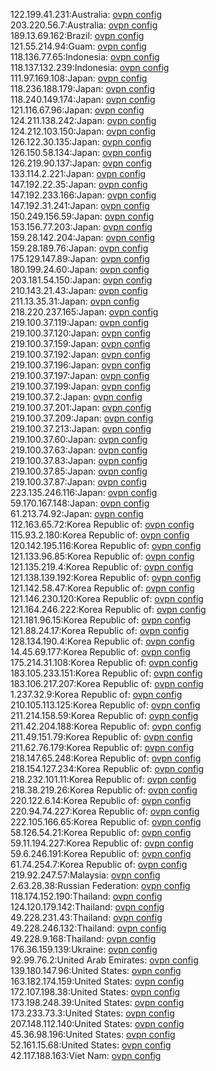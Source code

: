 122.199.41.231:Australia: [ovpn config](vpn/122_199_41_231.ovpn)  
203.220.56.7:Australia: [ovpn config](vpn/203_220_56_7.ovpn)  
189.13.69.162:Brazil: [ovpn config](vpn/189_13_69_162.ovpn)  
121.55.214.94:Guam: [ovpn config](vpn/121_55_214_94.ovpn)  
118.136.77.65:Indonesia: [ovpn config](vpn/118_136_77_65.ovpn)  
118.137.132.239:Indonesia: [ovpn config](vpn/118_137_132_239.ovpn)  
111.97.169.108:Japan: [ovpn config](vpn/111_97_169_108.ovpn)  
118.236.188.179:Japan: [ovpn config](vpn/118_236_188_179.ovpn)  
118.240.149.174:Japan: [ovpn config](vpn/118_240_149_174.ovpn)  
121.116.67.96:Japan: [ovpn config](vpn/121_116_67_96.ovpn)  
124.211.138.242:Japan: [ovpn config](vpn/124_211_138_242.ovpn)  
124.212.103.150:Japan: [ovpn config](vpn/124_212_103_150.ovpn)  
126.122.30.135:Japan: [ovpn config](vpn/126_122_30_135.ovpn)  
126.150.58.134:Japan: [ovpn config](vpn/126_150_58_134.ovpn)  
126.219.90.137:Japan: [ovpn config](vpn/126_219_90_137.ovpn)  
133.114.2.221:Japan: [ovpn config](vpn/133_114_2_221.ovpn)  
147.192.22.35:Japan: [ovpn config](vpn/147_192_22_35.ovpn)  
147.192.233.166:Japan: [ovpn config](vpn/147_192_233_166.ovpn)  
147.192.31.241:Japan: [ovpn config](vpn/147_192_31_241.ovpn)  
150.249.156.59:Japan: [ovpn config](vpn/150_249_156_59.ovpn)  
153.156.77.203:Japan: [ovpn config](vpn/153_156_77_203.ovpn)  
159.28.142.204:Japan: [ovpn config](vpn/159_28_142_204.ovpn)  
159.28.189.76:Japan: [ovpn config](vpn/159_28_189_76.ovpn)  
175.129.147.89:Japan: [ovpn config](vpn/175_129_147_89.ovpn)  
180.199.24.60:Japan: [ovpn config](vpn/180_199_24_60.ovpn)  
203.181.54.150:Japan: [ovpn config](vpn/203_181_54_150.ovpn)  
210.143.21.43:Japan: [ovpn config](vpn/210_143_21_43.ovpn)  
211.13.35.31:Japan: [ovpn config](vpn/211_13_35_31.ovpn)  
218.220.237.165:Japan: [ovpn config](vpn/218_220_237_165.ovpn)  
219.100.37.119:Japan: [ovpn config](vpn/219_100_37_119.ovpn)  
219.100.37.120:Japan: [ovpn config](vpn/219_100_37_120.ovpn)  
219.100.37.159:Japan: [ovpn config](vpn/219_100_37_159.ovpn)  
219.100.37.192:Japan: [ovpn config](vpn/219_100_37_192.ovpn)  
219.100.37.196:Japan: [ovpn config](vpn/219_100_37_196.ovpn)  
219.100.37.197:Japan: [ovpn config](vpn/219_100_37_197.ovpn)  
219.100.37.199:Japan: [ovpn config](vpn/219_100_37_199.ovpn)  
219.100.37.2:Japan: [ovpn config](vpn/219_100_37_2.ovpn)  
219.100.37.201:Japan: [ovpn config](vpn/219_100_37_201.ovpn)  
219.100.37.209:Japan: [ovpn config](vpn/219_100_37_209.ovpn)  
219.100.37.213:Japan: [ovpn config](vpn/219_100_37_213.ovpn)  
219.100.37.60:Japan: [ovpn config](vpn/219_100_37_60.ovpn)  
219.100.37.63:Japan: [ovpn config](vpn/219_100_37_63.ovpn)  
219.100.37.83:Japan: [ovpn config](vpn/219_100_37_83.ovpn)  
219.100.37.85:Japan: [ovpn config](vpn/219_100_37_85.ovpn)  
219.100.37.87:Japan: [ovpn config](vpn/219_100_37_87.ovpn)  
223.135.246.116:Japan: [ovpn config](vpn/223_135_246_116.ovpn)  
59.170.167.148:Japan: [ovpn config](vpn/59_170_167_148.ovpn)  
61.213.74.92:Japan: [ovpn config](vpn/61_213_74_92.ovpn)  
112.163.65.72:Korea Republic of: [ovpn config](vpn/112_163_65_72.ovpn)  
115.93.2.180:Korea Republic of: [ovpn config](vpn/115_93_2_180.ovpn)  
120.142.195.116:Korea Republic of: [ovpn config](vpn/120_142_195_116.ovpn)  
121.133.96.85:Korea Republic of: [ovpn config](vpn/121_133_96_85.ovpn)  
121.135.219.4:Korea Republic of: [ovpn config](vpn/121_135_219_4.ovpn)  
121.138.139.192:Korea Republic of: [ovpn config](vpn/121_138_139_192.ovpn)  
121.142.58.47:Korea Republic of: [ovpn config](vpn/121_142_58_47.ovpn)  
121.146.230.120:Korea Republic of: [ovpn config](vpn/121_146_230_120.ovpn)  
121.164.246.222:Korea Republic of: [ovpn config](vpn/121_164_246_222.ovpn)  
121.181.96.15:Korea Republic of: [ovpn config](vpn/121_181_96_15.ovpn)  
121.88.24.17:Korea Republic of: [ovpn config](vpn/121_88_24_17.ovpn)  
128.134.190.4:Korea Republic of: [ovpn config](vpn/128_134_190_4.ovpn)  
14.45.69.177:Korea Republic of: [ovpn config](vpn/14_45_69_177.ovpn)  
175.214.31.108:Korea Republic of: [ovpn config](vpn/175_214_31_108.ovpn)  
183.105.233.151:Korea Republic of: [ovpn config](vpn/183_105_233_151.ovpn)  
183.106.217.207:Korea Republic of: [ovpn config](vpn/183_106_217_207.ovpn)  
1.237.32.9:Korea Republic of: [ovpn config](vpn/1_237_32_9.ovpn)  
210.105.113.125:Korea Republic of: [ovpn config](vpn/210_105_113_125.ovpn)  
211.214.158.59:Korea Republic of: [ovpn config](vpn/211_214_158_59.ovpn)  
211.42.204.188:Korea Republic of: [ovpn config](vpn/211_42_204_188.ovpn)  
211.49.151.79:Korea Republic of: [ovpn config](vpn/211_49_151_79.ovpn)  
211.62.76.179:Korea Republic of: [ovpn config](vpn/211_62_76_179.ovpn)  
218.147.65.248:Korea Republic of: [ovpn config](vpn/218_147_65_248.ovpn)  
218.154.127.234:Korea Republic of: [ovpn config](vpn/218_154_127_234.ovpn)  
218.232.101.11:Korea Republic of: [ovpn config](vpn/218_232_101_11.ovpn)  
218.38.219.26:Korea Republic of: [ovpn config](vpn/218_38_219_26.ovpn)  
220.122.6.14:Korea Republic of: [ovpn config](vpn/220_122_6_14.ovpn)  
220.94.74.227:Korea Republic of: [ovpn config](vpn/220_94_74_227.ovpn)  
222.105.166.65:Korea Republic of: [ovpn config](vpn/222_105_166_65.ovpn)  
58.126.54.21:Korea Republic of: [ovpn config](vpn/58_126_54_21.ovpn)  
59.11.194.227:Korea Republic of: [ovpn config](vpn/59_11_194_227.ovpn)  
59.6.246.191:Korea Republic of: [ovpn config](vpn/59_6_246_191.ovpn)  
61.74.254.7:Korea Republic of: [ovpn config](vpn/61_74_254_7.ovpn)  
219.92.247.57:Malaysia: [ovpn config](vpn/219_92_247_57.ovpn)  
2.63.28.38:Russian Federation: [ovpn config](vpn/2_63_28_38.ovpn)  
118.174.152.190:Thailand: [ovpn config](vpn/118_174_152_190.ovpn)  
124.120.179.142:Thailand: [ovpn config](vpn/124_120_179_142.ovpn)  
49.228.231.43:Thailand: [ovpn config](vpn/49_228_231_43.ovpn)  
49.228.246.132:Thailand: [ovpn config](vpn/49_228_246_132.ovpn)  
49.228.9.168:Thailand: [ovpn config](vpn/49_228_9_168.ovpn)  
176.36.159.139:Ukraine: [ovpn config](vpn/176_36_159_139.ovpn)  
92.99.76.2:United Arab Emirates: [ovpn config](vpn/92_99_76_2.ovpn)  
139.180.147.96:United States: [ovpn config](vpn/139_180_147_96.ovpn)  
163.182.174.159:United States: [ovpn config](vpn/163_182_174_159.ovpn)  
172.107.198.38:United States: [ovpn config](vpn/172_107_198_38.ovpn)  
173.198.248.39:United States: [ovpn config](vpn/173_198_248_39.ovpn)  
173.233.73.3:United States: [ovpn config](vpn/173_233_73_3.ovpn)  
207.148.112.140:United States: [ovpn config](vpn/207_148_112_140.ovpn)  
45.36.98.196:United States: [ovpn config](vpn/45_36_98_196.ovpn)  
52.161.15.68:United States: [ovpn config](vpn/52_161_15_68.ovpn)  
42.117.188.163:Viet Nam: [ovpn config](vpn/42_117_188_163.ovpn)  
